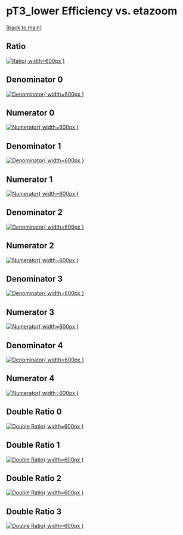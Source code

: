 # pT3_lower Efficiency vs. etazoom

[[back to main](./)]



## Ratio

[![Ratio](../mtv/var/pT3_lower_xtr_211_1_eff_etazoom.png){ width=600px }](../mtv/var/pT3_lower_xtr_211_1_eff_etazoom.pdf)

## Denominator 0

[![Denominator](../mtv/den/pT3_lower_xtr_211_1_eff_etazoom_den0.png){ width=600px }](../mtv/den/pT3_lower_xtr_211_1_eff_etazoom_den0.pdf)

## Numerator 0

[![Numerator](../mtv/num/pT3_lower_xtr_211_1_eff_etazoom_num0.png){ width=600px }](../mtv/num/pT3_lower_xtr_211_1_eff_etazoom_num0.pdf)

## Denominator 1

[![Denominator](../mtv/den/pT3_lower_xtr_211_1_eff_etazoom_den1.png){ width=600px }](../mtv/den/pT3_lower_xtr_211_1_eff_etazoom_den1.pdf)

## Numerator 1

[![Numerator](../mtv/num/pT3_lower_xtr_211_1_eff_etazoom_num1.png){ width=600px }](../mtv/num/pT3_lower_xtr_211_1_eff_etazoom_num1.pdf)

## Denominator 2

[![Denominator](../mtv/den/pT3_lower_xtr_211_1_eff_etazoom_den2.png){ width=600px }](../mtv/den/pT3_lower_xtr_211_1_eff_etazoom_den2.pdf)

## Numerator 2

[![Numerator](../mtv/num/pT3_lower_xtr_211_1_eff_etazoom_num2.png){ width=600px }](../mtv/num/pT3_lower_xtr_211_1_eff_etazoom_num2.pdf)

## Denominator 3

[![Denominator](../mtv/den/pT3_lower_xtr_211_1_eff_etazoom_den3.png){ width=600px }](../mtv/den/pT3_lower_xtr_211_1_eff_etazoom_den3.pdf)

## Numerator 3

[![Numerator](../mtv/num/pT3_lower_xtr_211_1_eff_etazoom_num3.png){ width=600px }](../mtv/num/pT3_lower_xtr_211_1_eff_etazoom_num3.pdf)

## Denominator 4

[![Denominator](../mtv/den/pT3_lower_xtr_211_1_eff_etazoom_den4.png){ width=600px }](../mtv/den/pT3_lower_xtr_211_1_eff_etazoom_den4.pdf)

## Numerator 4

[![Numerator](../mtv/num/pT3_lower_xtr_211_1_eff_etazoom_num4.png){ width=600px }](../mtv/num/pT3_lower_xtr_211_1_eff_etazoom_num4.pdf)

## Double Ratio 0

[![Double Ratio](../mtv/ratio/pT3_lower_xtr_211_1_eff_etazoom_ratio0.png){ width=600px }](../mtv/ratio/pT3_lower_xtr_211_1_eff_etazoom_ratio0.pdf)

## Double Ratio 1

[![Double Ratio](../mtv/ratio/pT3_lower_xtr_211_1_eff_etazoom_ratio1.png){ width=600px }](../mtv/ratio/pT3_lower_xtr_211_1_eff_etazoom_ratio1.pdf)

## Double Ratio 2

[![Double Ratio](../mtv/ratio/pT3_lower_xtr_211_1_eff_etazoom_ratio2.png){ width=600px }](../mtv/ratio/pT3_lower_xtr_211_1_eff_etazoom_ratio2.pdf)

## Double Ratio 3

[![Double Ratio](../mtv/ratio/pT3_lower_xtr_211_1_eff_etazoom_ratio3.png){ width=600px }](../mtv/ratio/pT3_lower_xtr_211_1_eff_etazoom_ratio3.pdf)

